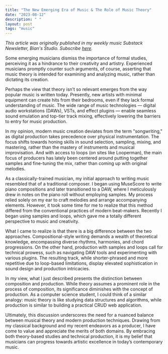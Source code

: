 ```yaml
---
title: "The New Emerging Era of Music & The Role of Music Theory"
date: "2023-08-12"
description: " "
layout: post
tags: "music"
---
```


<i>This article was originally published in my weekly music Substack Newsletter, Bian's Studio. Subscribe <a href="https://bianlee.substack.com/" target="_blank">here</a>.</i>

Some emerging musicians dismiss the importance of formal studies, perceiving it as a hindrance to their creativity and artistry. Experienced musicians promptly counter such arguments, of course, asserting that music theory is intended for examining and analyzing music, rather than dictating its creation.

Perhaps the view that theory isn’t so relevant emerges from the way popular music is written today. Presently, new artists with minimal equipment can create hits from their bedrooms, even if they lack formal understanding of music. The wide range of music technologies — digital audio workstations (DAWs), VSTs, and effect plugins — enable seamless sound emulation and top-tier track mixing, effectively lowering the barriers to entry for music production.

In my opinion, modern music creation deviates from the term "songwriting," as digital production takes precedence over physical instrumentation. The focus shifts towards honing skills in sound selection, sampling, mixing, and mastering, rather than the mastery of instruments and musical improvisation. And with access to loops (on sites like Looperman), the main focus of producers has lately been centered around putting together samples and fine-tuning the mix, rather than coming up with original melodies.

As a classically-trained musician, my initial approach to writing music resembled that of a traditional composer. I began using MuseScore to write piano compositions and later transitioned to a DAW, where I meticulously drew in notes on the piano roll without employing samples. My process relied solely on my ear to craft melodies and arrange accompanying elements. However, it took some time for me to realize that this method differed from the conventional practices of modern beat-makers. Recently I began using samples and loops, which gave me a totally different perspective to music and creativity.

What I came to realize is that there is a big difference between the two approaches. Compositional-style writing demands a wealth of theoretical knowledge, encompassing diverse rhythms, harmonies, and chord progressions. On the other hand, production with samples and loops call for technical prowess, such as navigating DAW tools and experimenting with various plugins. The resulting track, while shorter-phrased and more repetitive due to loop-based limitations, display elevated sophistication in sound design and production intricacies.

In my view, what I just described presents the distinction between composition and production. While theory assumes a prominent role in the process of composition, its significance diminishes with the concept of production. As a computer science student, I could think of a similar analogy: music theory is like studying data structures and algorithms, while production is similar to building a practical CRUD web application.

Ultimately, this discussion underscores the need for a nuanced balance between musical theory and modern production techniques. Drawing from my classical background and my recent endeavors as a producer, I have come to value and appreciate the merits of both domains. By embracing both theory-based studies and technical production, it is my belief that musicians can progress towards artistic excellence in today’s contemporary music.
